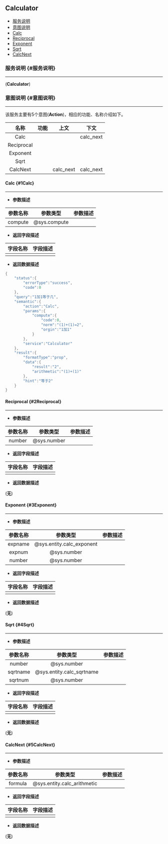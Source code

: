 ## Calculator

* [服务说明](#服务说明)
* [意图说明](#意图说明)
 * [Calc](#1Calc)
 * [Reciprocal](#2Reciprocal)
 * [Exponent](#3Exponent)
 * [Sqrt](#4Sqrt)
 * [CalcNext](#5CalcNext)

### 服务说明 {#服务说明}

---

\(**Calculator**\)

### 意图说明 {#意图说明}

---

该服务主要有5个意图\(**Action**\)，相应的功能、名称介绍如下。

| 名称 | 功能 | 上文 | 下文 |
| :---: | :---: | :---: | :---: |
| Calc |  |  | calc_next |
| Reciprocal |  |  |  |
| Exponent |  |  |  |
| Sqrt |  |  |  |
| CalcNext |  | calc_next | calc_next |

#### Calc {#1Calc}

---

* **参数描述**

| 参数名称 | 参数类型 | 参数描述 |
| :---: | :---: | :---: |
| compute | @sys.compute |  ||

* **返回字段描述**

| 字段名称 | 字段描述 |
| :---: | :---: |
|  |  ||

* **返回数据描述**

```go
{
    "status":{
        "errorType":"success",
        "code":0
    },
    "query":"1加1等于几",
    "semantic":{
        "action":"Calc",
        "params":{
            "compute":{
                "code":0,
                "norm":"(1)+(1)=2",
                "orgin":"1加1"
            }
        },
        "service":"Calculator"
    },
    "result":{
        "formatType":"prop",
        "data":{
            "result":"2",
            "arithmetic":"(1)+(1)"
        },
        "hint":"等于2"
    }
}

```

#### Reciprocal {#2Reciprocal}

---

* **参数描述**

| 参数名称 | 参数类型 | 参数描述 |
| :---: | :---: | :---: |
| number | @sys.number |  ||

* **返回字段描述**

| 字段名称 | 字段描述 |
| :---: | :---: |
|  |  ||

* **返回数据描述**

 \(**无**\)


#### Exponent {#3Exponent}

---

* **参数描述**

| 参数名称 | 参数类型 | 参数描述 |
| :---: | :---: | :---: |
| expname | @sys.entity.calc_exponent |  |
| expnum | @sys.number |  |
| number | @sys.number |  ||

* **返回字段描述**

| 字段名称 | 字段描述 |
| :---: | :---: |
|  |  ||

* **返回数据描述**

 \(**无**\)


#### Sqrt {#4Sqrt}

---

* **参数描述**

| 参数名称 | 参数类型 | 参数描述 |
| :---: | :---: | :---: |
| number | @sys.number |  |
| sqrtname | @sys.entity.calc_sqrtname |  |
| sqrtnum | @sys.number |  ||

* **返回字段描述**

| 字段名称 | 字段描述 |
| :---: | :---: |
|  |  ||

* **返回数据描述**

 \(**无**\)


#### CalcNext {#5CalcNext}

---

* **参数描述**

| 参数名称 | 参数类型 | 参数描述 |
| :---: | :---: | :---: |
| formula | @sys.entity.calc_arithmetic |  ||

* **返回字段描述**

| 字段名称 | 字段描述 |
| :---: | :---: |
|  |  ||

* **返回数据描述**

 \(**无**\)



